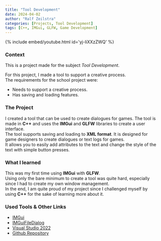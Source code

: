 ```yaml
---
title: "Tool Development"
date: 2024-04-02
author: "Ralf Zeilstra"
categories: [Projects, Tool Development]
tags: [C++, IMGui, GLFW, Game Development]
---
```


{% include embed/youtube.html id='yj-IiXXzZWQ' %}

### Context
This is a project made for the subject _Tool Development_.

For this project, I made a tool to support a creative process.  
The requirements for the school project were:
- Needs to support a creative process.
- Has saving and loading features.

### The Project
I created a tool that can be used to create dialogues for games. The tool is made in **C++** and uses the **IMGui** and **GLFW** libraries to create a user interface.  
The tool supports saving and loading to **XML format**. It is designed for game designers to create dialogues or text logs for games.  
It allows you to easily add attributes to the text and change the style of the text with simple button presses.

### What I learned
This was my first time using **IMGui** with **GLFW**.  
Using only the bare minimum to create a tool was quite hard, especially since I had to create my own window management.  
In the end, I am quite proud of my project since I challenged myself by using **C++** for the sake of learning more about it.

### Used Tools & Other Links
- [IMGui](https://github.com/ocornut/imgui)
- [IMGuiFileDialog](https://github.com/aiekick/ImGuiFileDialog)
- [Visual Studio 2022](https://visualstudio.microsoft.com/vs/)
- [Github Repository](https://github.com/RalfZeil/DialogueFancifier)
